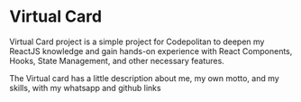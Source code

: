 # Virtual Card

Virtual Card project is a simple project for Codepolitan to deepen my ReactJS knowledge and gain hands-on experience with React Components, Hooks, State Management, and other necessary features.

The Virtual card has a little description about me, my own motto, and my skills, with my whatsapp and github links
